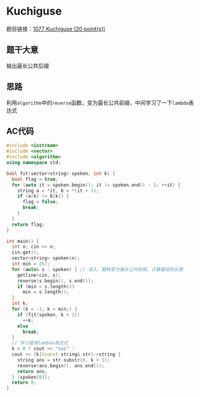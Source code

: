 # Kuchiguse

题目链接：[1077 Kuchiguse (20 point(s))](https://pintia.cn/problem-sets/994805342720868352/problems/994805390896644096)

## 题干大意

输出最长公共后缀

## 思路

利用`algorithm`中的`reverse`函数，变为最长公共前缀，中间学习了一下`lambda`表达式

## AC代码

```cpp linenums="1"
#include <iostream>
#include <vector>
#include <algorithm>
using namespace std;

bool fit(vector<string> spoken, int k) {
  bool flag = true;
  for (auto it = spoken.begin(); it != spoken.end() - 1; ++it) {
    string a = *it, b = *(it + 1);
    if (a[k] != b[k]) {
      flag = false;
      break;
    }
  }
  return flag;
}

int main() {
  int n; cin >> n;
  cin.get();
  vector<string> spoken(n);
  int min = 257;
  for (auto& s : spoken) { // 读入、翻转变为最长公共前缀，计算最短的长度
    getline(cin, s);
    reverse(s.begin(), s.end());
    if (min < s.length())
      min = s.length();
  }
  int k;
  for (k = -1; k < min;) {
    if (fit(spoken, k + 1))
      ++k;
    else
      break;
  }
  // 学习使用lambda表达式
  k < 0 ? cout << "nai" : 
  cout << [k](const string& str)->string { 
    string ans = str.substr(0, k + 1); 
    reverse(ans.begin(), ans.end()); 
    return ans; 
  } (spoken[0]);
  return 0;
}
```
